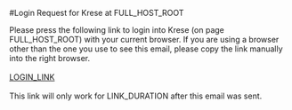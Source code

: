 #Login Request for Krese at FULL_HOST_ROOT

Please press the following link to login into Krese (on page FULL_HOST_ROOT) with your current browser. If you are using a browser other than the one you use to see this email, please copy the link manually into the right browser.<br>
<br>
[LOGIN_LINK](LOGIN_LINK)
<br>
<br>
This link will only work for LINK_DURATION after this email was sent.<br>